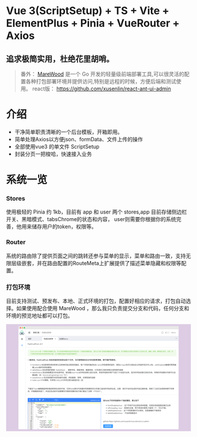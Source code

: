 # Vue 3(ScriptSetup) + TS + Vite + ElementPlus + Pinia + VueRouter + Axios

## 追求极简实用，杜绝花里胡哨。

> 番外： [MareWood](https://github.com/xusenlin/MareWood) 是一个 Go 开发的轻量级前端部署工具,可以很灵活的配置各种打包部署环境并提供访问,特别是远程的时候，方便后端和测试使用。
> react版： https://github.com/xusenlin/react-ant-ui-admin



# 介绍
- 干净简单职责清晰的一个后台模板，开箱即用。
- 简单处理Axios以方便json、formData、文件上传的操作
- 全部使用vue3 的单文件 ScriptSetup
- 封装分页一把梭哈，快速接入业务

# 系统一览

### Stores 

使用极轻的 Pinia 约 1kb，目前有 app 和 user 两个 stores,app 目前存储侧边栏开关、黑暗模式、tabsChrome的状态和内容，
user则需要你根据你的系统完善，他用来储存用户的token，权限等。

### Router

系统的路由除了提供页面之间的跳转还参与菜单的显示，菜单和路由一致，支持无限层级嵌套，并在路由配置的RouteMeta上扩展提供了描述菜单隐藏和权限等配置。


### 打包环境
目前支持测试、预发布、本地、正式环境的打包，配置好相应的请求，打包自动选择。如果使用配合使用 MareWood ，那么我只负责提交分支和代码，任何分支和环境的预览地址都可以打包。

![Repo](preview.png)
